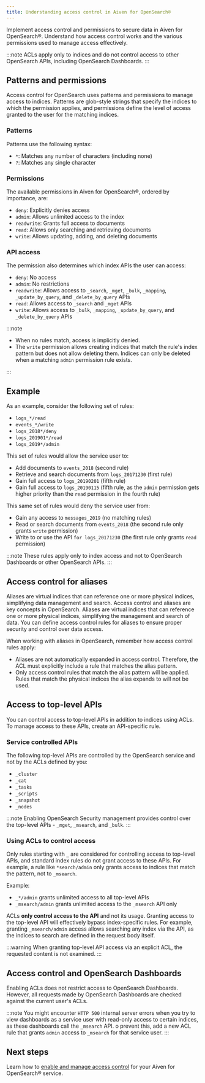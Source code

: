 ```yaml
---
title: Understanding access control in Aiven for OpenSearch®
---
```


Implement access control and permissions to secure data in Aiven for OpenSearch®. Understand how access control works and the various permissions used to manage access effectively.

:::note
ACLs apply only to indices and do not control access to other OpenSearch APIs,
including OpenSearch Dashboards.
:::

## Patterns and permissions

Access control for OpenSearch uses patterns and permissions to manage access to indices.
Patterns are glob-style strings that specify the indices to which the permission applies,
and permissions define the level of access granted to the user for the matching indices.

### Patterns

Patterns use the following syntax:

-   `*`: Matches any number of characters (including none)
-   `?`: Matches any single character

### Permissions

The available permissions in Aiven for OpenSearch®, ordered by importance, are:

-   `deny`: Explicitly denies access
-   `admin`: Allows unlimited access to the index
-   `readwrite`: Grants full access to documents
-   `read`: Allows only searching and retrieving documents
-   `write`: Allows updating, adding, and deleting documents

### API access

The permission also determines which index APIs the user can access:

-   `deny`: No access
-   `admin`: No restrictions
-   `readwrite`: Allows access to `_search`, `_mget`, `_bulk`,
    `_mapping`, `_update_by_query`, and `_delete_by_query` APIs
-   `read`: Allows access to `_search` and `_mget` APIs
-   `write`: Allows access to `_bulk`, `_mapping`, `_update_by_query`,
    and `_delete_by_query` APIs

:::note

 - When no rules match, access is implicitly denied.
 - The `write` permission allows creating indices that match the rule's index pattern
   but does not allow deleting them. Indices can only be deleted when a matching
   `admin` permission rule exists.

:::

## Example

As an example, consider the following set of rules:

-   `logs_*/read`
-   `events_*/write`
-   `logs_2018*/deny`
-   `logs_201901*/read`
-   `logs_2019*/admin`

This set of rules would allow the service user to:

-   Add documents to `events_2018` (second rule)
-   Retrieve and search documents from `logs_20171230` (first rule)
-   Gain full access to `logs_20190201` (fifth rule)
-   Gain full access to `logs_20190115` (fifth rule, as the `admin`
    permission gets higher priority than the `read` permission in the
    fourth rule)

This same set of rules would deny the service user from:

-   Gain any access to `messages_2019` (no matching rules)
-   Read or search documents from `events_2018` (the second rule only
    grants `write` permission)
-   Write to or use the API `for logs_20171230` (the first rule only
    grants `read` permission)

:::note
These rules apply only to index access and not to OpenSearch Dashboards or other
OpenSearch APIs.
:::

## Access control for aliases

Aliases are virtual indices that can reference one or more physical indices,
simplifying data management and search.
Access control and aliases are key concepts in OpenSearch. Aliases are
virtual indices that can reference one or more physical indices,
simplifying the management and search of data. You can define access control rules
for aliases to ensure proper security and control over data access.

When working with aliases in OpenSearch, remember how access control rules apply:

-   Aliases are not automatically expanded in access control. Therefore,
    the ACL must explicitly include a rule that matches the alias
    pattern.
-   Only access control rules that match the alias pattern will be applied.
    Rules that match the physical indices the alias expands to will not be used.

## Access to top-level APIs

You can control access to top-level APIs in addition to indices using ACLs. To manage
access to these APIs, create an API-specific rule.

### Service controlled APIs

The following top-level APIs are controlled by the OpenSearch service
and not by the ACLs defined by you:

- `_cluster`
- `_cat`
- `_tasks`
- `_scripts`
- `_snapshot`
- `_nodes`

:::note
Enabling OpenSearch Security management provides control over the
top-level APIs - `_mget`, `_msearch`, and `_bulk`.
:::

### Using ACLs to control access

Only rules starting with `_` are considered for controlling access to top-level APIs,
and standard index rules do not grant access to these APIs. For example,
a rule like `*search/admin` only grants access to indices that match the pattern,
not to `_msearch`.

Example:

-   `_*/admin` grants unlimited access to all top-level APIs
-   `_msearch/admin` grants unlimited access to the `_msearch` API only

ACLs **only control access to the API** and not its usage. Granting
access to the top-level API will effectively bypass index-specific
rules. For example, granting `_msearch/admin` access allows searching
any index via the API, as the indices to search are defined in the
request body itself.

:::warning
When granting top-level API access via an explicit ACL, the requested
content is not examined.
:::

## Access control and OpenSearch Dashboards

Enabling ACLs does not restrict access to OpenSearch Dashboards.
However, all requests made by OpenSearch Dashboards are checked against
the current user's ACLs.

:::note
You might encounter `HTTP 500` internal server errors when you try to
view dashboards as a service user with read-only access to certain
indices, as these dashboards call the `_msearch` API. o prevent this,
add a new ACL rule that grants `admin` access to `_msearch` for that
service user.
:::

## Next steps

Learn how to
[enable and manage access control](/docs/products/opensearch/howto/control_access_to_content)
for your Aiven for OpenSearch® service.
